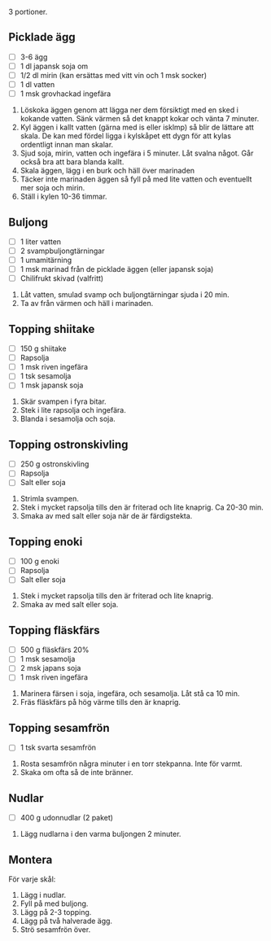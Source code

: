 3 portioner.
## Picklade ägg
- [ ] 3-6 ägg
- [ ] 1 dl japansk soja om
- [ ] 1/2 dl mirin (kan ersättas med vitt vin och 1 msk socker)
- [ ] 1 dl vatten
- [ ] 1 msk grovhackad ingefära

1. Löskoka äggen genom att lägga ner dem försiktigt med en sked i kokande vatten. Sänk värmen så det knappt kokar och vänta 7 minuter.
2. Kyl äggen i kallt vatten (gärna med is eller isklmp) så blir de lättare att skala. De kan med fördel ligga i kylskåpet ett dygn för att kylas ordentligt innan man skalar.
3. Sjud soja, mirin, vatten och ingefära i 5 minuter. Låt svalna något. Går också bra att bara blanda kallt.
4. Skala äggen, lägg i en burk och häll över marinaden
5. Täcker inte marinaden äggen så fyll på med lite vatten och eventuellt mer soja och mirin.
6. Ställ i kylen 10-36 timmar.
## Buljong
- [ ] 1 liter vatten
- [ ]  2 svampbuljongtärningar
- [ ] 1 umamitärning
- [ ]  1 msk marinad från de picklade äggen (eller japansk soja)
- [ ]  Chilifrukt skivad (valfritt)

1. Låt vatten, smulad svamp och buljongtärningar sjuda i 20 min.
2. Ta av från värmen och häll i marinaden.
## Topping shiitake

- [ ] 150 g shiitake
- [ ] Rapsolja
- [ ] 1 msk riven ingefära
- [ ] 1 tsk sesamolja
- [ ] 1 msk japansk soja

1. Skär svampen i fyra bitar.
2. Stek i lite rapsolja och ingefära.
3. Blanda i sesamolja och soja.
## Topping ostronskivling
- [ ] 250 g ostronskivling
- [ ] Rapsolja
- [ ] Salt eller soja

1. Strimla svampen.
2. Stek i mycket rapsolja tills den är friterad och lite knaprig. Ca 20-30 min.
3. Smaka av med salt eller soja när de är färdigstekta.
## Topping enoki
- [ ] 100 g enoki
- [ ] Rapsolja
- [ ] Salt eller soja

1. Stek i mycket rapsolja tills den är friterad och lite knaprig.
2. Smaka av med salt eller soja.
## Topping fläskfärs
- [ ] 500 g fläskfärs 20%
- [ ] 1 msk sesamolja
- [ ] 2 msk japans soja
- [ ] 1 msk riven ingefära

1. Marinera färsen i soja, ingefära, och sesamolja. Låt stå ca 10 min.
2. Fräs fläskfärs på hög värme tills den är knaprig.
## Topping sesamfrön
- [ ] 1 tsk svarta sesamfrön

1. Rosta sesamfrön några minuter i en torr stekpanna. Inte för varmt.
2. Skaka om ofta så de inte bränner.
## Nudlar
- [ ] 400 g udonnudlar (2 paket)

1. Lägg nudlarna i den varma buljongen 2 minuter. 
## Montera
För varje skål:
1. Lägg i nudlar.
2. Fyll på med buljong.
3. Lägg på 2-3 topping.
4. Lägg på två halverade ägg.
5. Strö sesamfrön över.
